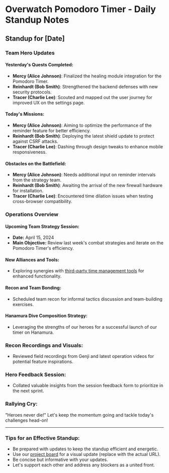# Overwatch Pomodoro Timer - Daily Standup Notes

## Standup for [Date]

### Team Hero Updates

#### Yesterday's Quests Completed:
- **Mercy (Alice Johnson)**: Finalized the healing module integration for the Pomodoro Timer.
- **Reinhardt (Bob Smith)**: Strengthened the backend defenses with new security protocols.
- **Tracer (Charlie Lee)**: Scouted and mapped out the user journey for improved UX on the settings page.

#### Today's Missions:
- **Mercy (Alice Johnson)**: Aiming to optimize the performance of the reminder feature for better efficiency.
- **Reinhardt (Bob Smith)**: Deploying the latest shield update to protect against CSRF attacks.
- **Tracer (Charlie Lee)**: Dashing through design tweaks to enhance mobile responsiveness.

#### Obstacles on the Battlefield:
- **Mercy (Alice Johnson)**: Needs additional input on reminder intervals from the strategy team.
- **Reinhardt (Bob Smith)**: Awaiting the arrival of the new firewall hardware for installation.
- **Tracer (Charlie Lee)**: Encountered time dilation issues when testing cross-browser compatibility.

### Operations Overview

#### Upcoming Team Strategy Session:
- **Date:** April 15, 2024
- **Main Objective:** Review last week's combat strategies and iterate on the Pomodoro Timer's efficiency.

#### New Alliances and Tools:
- Exploring synergies with [third-party time management tools](https://third-party-tool.com) for enhanced functionality.

#### Recon and Team Bonding:
- Scheduled team recon for informal tactics discussion and team-building exercises.

#### Hanamura Dive Composition Strategy:
- Leveraging the strengths of our heroes for a successful launch of our timer on Hanamura.

### Recon Recordings and Visuals:
- Reviewed field recordings from Genji and latest operation videos for potential feature inspirations.

### Hero Feedback Session:
- Collated valuable insights from the session feedback form to prioritize in the next sprint.

### Rallying Cry:
"Heroes never die!" Let's keep the momentum going and tackle today's challenges head-on!

---

### Tips for an Effective Standup:
- Be prepared with updates to keep the standup efficient and energetic.
- Use our [project board](https://github.com/username/repo/projects/1) for a visual update (replace with the actual URL).
- Be concise but informative with your updates.
- Let's support each other and address any blockers as a united front.
